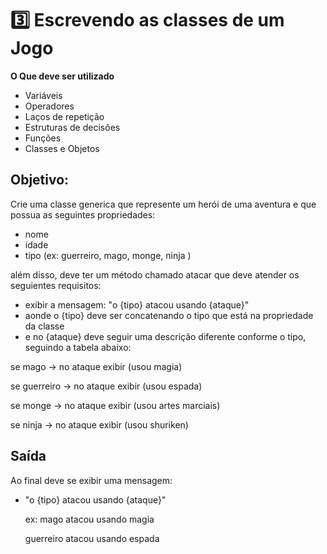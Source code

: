 # 3️⃣ Escrevendo as classes de um Jogo

**O Que deve ser utilizado**

- Variáveis
- Operadores
- Laços de repetição
- Estruturas de decisões
- Funções
- Classes e Objetos

## Objetivo:

Crie uma classe generica que represente um herói de uma aventura e que possua as seguintes propriedades:

- nome
- idade
- tipo (ex: guerreiro, mago, monge, ninja )

além disso, deve ter um método chamado atacar que deve atender os seguientes requisitos:

- exibir a mensagem: "o {tipo} atacou usando {ataque}"
- aonde o {tipo} deve ser concatenando o tipo que está na propriedade da classe
- e no {ataque} deve seguir uma descrição diferente conforme o tipo, seguindo a tabela abaixo:

se mago -> no ataque exibir (usou magia)

se guerreiro -> no ataque exibir (usou espada)

se monge -> no ataque exibir (usou artes marciais)

se ninja -> no ataque exibir (usou shuriken)

## Saída

Ao final deve se exibir uma mensagem:

- "o {tipo} atacou usando {ataque}"

  ex: mago atacou usando magia
  
  guerreiro atacou usando espada